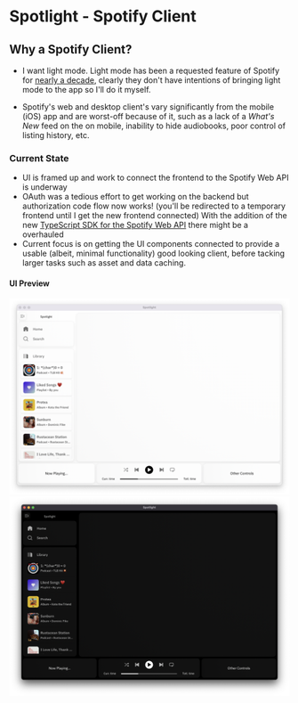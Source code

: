 # Spotlight - Spotify Client

## Why a Spotify Client?

- I want light mode. Light mode has been a requested feature of Spotify for [nearly a decade](https://community.spotify.com/t5/Live-Ideas/All-Platforms-Light-Mode-option/idi-p/730341), clearly they don't have intentions of bringing light mode to the app so I'll do it myself.

- Spotify's web and desktop client's vary significantly from the mobile (iOS) app and are worst-off because of it, such as a lack of a *What's New* feed on the on mobile, inability to hide audiobooks, poor control of listing history, etc.

### Current State

- UI is framed up and work to connect the frontend to the Spotify Web API is underway
- OAuth was a tedious effort to get working on the backend but authorization code flow now works! (you'll be redirected to a temporary frontend until I get the new frontend connected) With the addition of the new [TypeScript SDK for the Spotify Web API](https://developer.spotify.com/blog/2023-07-03-typescript-sdk) there might be a overhauled
- Current focus is on getting the UI components connected to provide a usable (albeit, minimal functionality) good looking client, before tacking larger tasks such as asset and data caching.

#### UI Preview

![Spotlight - Light mode](spotlight-light.png)
![Spotlight - Dark mode](spotlight-dark.png)
